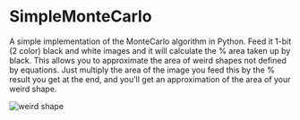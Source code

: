 # SimpleMonteCarlo
A simple implementation of the MonteCarlo algorithm in Python. Feed it 1-bit (2 color) black and white images and it will calculate the % area taken up by black. This allows you to approximate the area of weird shapes not defined by equations. Just multiply the area of the image you feed this by the % result you get at the end, and you'll get an approximation of the area of your weird shape.

<img src="SimpleMonteCarlo/test.png" alt="weird shape"/> 
